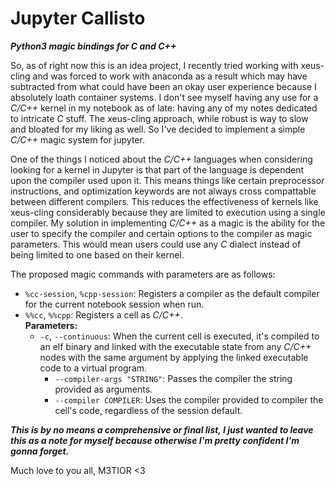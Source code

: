 # Jupyter Callisto
***Python3 magic bindings for C and C++***

So, as of right now this is an idea project, I recently tried working with xeus-cling and was forced to work with anaconda as a result which may have subtracted from what could have been an okay user experience because I absolutely loath container systems. I don't see myself having any use for a *C/C++* kernel in my notebook as of late: having any of my notes dedicated to intricate *C* stuff. The xeus-cling approach, while robust is way to slow and bloated for my liking as well. So I've decided to implement a simple *C/C++* magic system for jupyter.

One of the things I noticed about the *C/C++* languages when considering looking for a kernel in Jupyter is that part of the language is dependent upon the compiler used upon it. This means things like certain preprocessor instructions, and optimization keywords are not always cross compattable between different compilers. This reduces the effectiveness of kernels like xeus-cling considerably because they are limited to execution using a single compiler. My solution in implementing *C/C++* as a magic is the ability for the user to specify the compiler and certain options to the compiler as magic parameters. This would mean users could use any *C* dialect instead of being limited to one based on their kernel.

The proposed magic commands with parameters are as follows:
  * `%cc-session`, `%cpp-session`: Registers a compiler as the default compiler for the current notebook session when run.
  * `%%cc`, `%%cpp`: Registers a cell as *C/C++*. <br/> **Parameters:**
    - `-c`, `--continuous`: When the current cell is executed, it's compiled to an elf binary and linked with the executable state from any *C/C++* nodes with the same argument by applying the linked executable code to a virtual program.
		- `--compiler-args "STRING"`: Passes the compiler the string provided as arguments.
		- `--compiler COMPILER`: Uses the compiler provided to compiler the cell's code, regardless of the session default.
		
***This is by no means a comprehensive or final list, I just wanted to leave this as a note for myself because otherwise I'm pretty confident I'm gonna forget.***

Much love to you all,
M3TIOR <3
